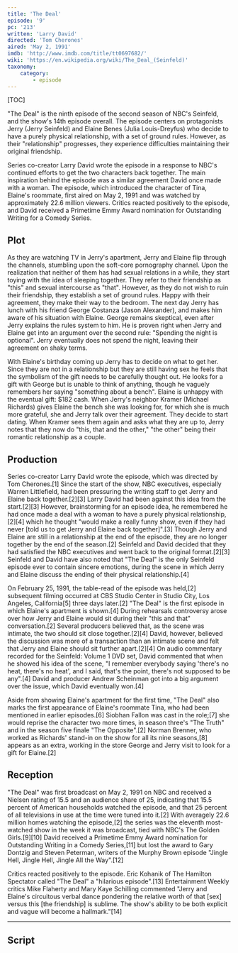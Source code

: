 ```yaml
---
title: 'The Deal'
episode: '9'
pc: '213'
written: 'Larry David'
directed: 'Tom Cherones'
aired: 'May 2, 1991'
imdb: 'http://www.imdb.com/title/tt0697682/'
wiki: 'https://en.wikipedia.org/wiki/The_Deal_(Seinfeld)'
taxonomy:
    category:
        - episode
---
```


[TOC]

"The Deal" is the ninth episode of the second season of NBC's Seinfeld, and the show's 14th episode overall. The episode centers on protagonists Jerry (Jerry Seinfeld) and Elaine Benes (Julia Louis-Dreyfus) who decide to have a purely physical relationship, with a set of ground rules. However, as their "relationship" progresses, they experience difficulties maintaining their original friendship.

Series co-creator Larry David wrote the episode in a response to NBC's continued efforts to get the two characters back together. The main inspiration behind the episode was a similar agreement David once made with a woman. The episode, which introduced the character of Tina, Elaine's roommate, first aired on May 2, 1991 and was watched by approximately 22.6 million viewers. Critics reacted positively to the episode, and David received a Primetime Emmy Award nomination for Outstanding Writing for a Comedy Series.

## Plot

As they are watching TV in Jerry's apartment, Jerry and Elaine flip through the channels, stumbling upon the soft-core pornography channel. Upon the realization that neither of them has had sexual relations in a while, they start toying with the idea of sleeping together. They refer to their friendship as "this" and sexual intercourse as "that". However, as they do not wish to ruin their friendship, they establish a set of ground rules. Happy with their agreement, they make their way to the bedroom. The next day Jerry has lunch with his friend George Costanza (Jason Alexander), and makes him aware of his situation with Elaine. George remains skeptical, even after Jerry explains the rules system to him. He is proven right when Jerry and Elaine get into an argument over the second rule: "Spending the night is optional". Jerry eventually does not spend the night, leaving their agreement on shaky terms.

With Elaine's birthday coming up Jerry has to decide on what to get her. Since they are not in a relationship but they are still having sex he feels that the symbolism of the gift needs to be carefully thought out. He looks for a gift with George but is unable to think of anything, though he vaguely remembers her saying "something about a bench". Elaine is unhappy with the eventual gift: $182 cash. When Jerry's neighbor Kramer (Michael Richards) gives Elaine the bench she was looking for, for which she is much more grateful, she and Jerry talk over their agreement. They decide to start dating. When Kramer sees them again and asks what they are up to, Jerry notes that they now do "this, that and the other," "the other" being their romantic relationship as a couple.

## Production

Series co-creator Larry David wrote the episode, which was directed by Tom Cherones.[1] Since the start of the show, NBC executives, especially Warren Littlefield, had been pressuring the writing staff to get Jerry and Elaine back together.[2][3] Larry David had been against this idea from the start.[2][3] However, brainstorming for an episode idea, he remembered he had once made a deal with a woman to have a purely physical relationship,[2][4] which he thought "would make a really funny show, even if they had never [told us to get Jerry and Elaine back together]".[3] Though Jerry and Elaine are still in a relationship at the end of the episode, they are no longer together by the end of the season.[2] Seinfeld and David decided that they had satisfied the NBC executives and went back to the original format.[2][3] Seinfeld and David have also noted that "The Deal" is the only Seinfeld episode ever to contain sincere emotions, during the scene in which Jerry and Elaine discuss the ending of their physical relationship.[4]

On February 25, 1991, the table-read of the episode was held,[2] subsequent filming occurred at CBS Studio Center in Studio City, Los Angeles, California[5] three days later.[2] "The Deal" is the first episode in which Elaine's apartment is shown.[4] During rehearsals controversy arose over how Jerry and Elaine would sit during their "this and that" conversation.[2] Several producers believed that, as the scene was intimate, the two should sit close together.[2][4] David, however, believed the discussion was more of a transaction than an intimate scene and felt that Jerry and Elaine should sit further apart.[2][4] On audio commentary recorded for the Seinfeld: Volume 1 DVD set, David commented that when he showed his idea of the scene, "I remember everybody saying 'there's no heat, there's no heat', and I said, that's the point, there's not supposed to be any".[4] David and producer Andrew Scheinman got into a big argument over the issue, which David eventually won.[4]

Aside from showing Elaine's apartment for the first time, "The Deal" also marks the first appearance of Elaine's roommate Tina, who had been mentioned in earlier episodes.[6] Siobhan Fallon was cast in the role;[7] she would reprise the character two more times, in season three's "The Truth" and in the season five finale "The Opposite".[2] Norman Brenner, who worked as Richards' stand-in on the show for all its nine seasons,[8] appears as an extra, working in the store George and Jerry visit to look for a gift for Elaine.[2]

## Reception

"The Deal" was first broadcast on May 2, 1991 on NBC and received a Nielsen rating of 15.5 and an audience share of 25, indicating that 15.5 percent of American households watched the episode, and that 25 percent of all televisions in use at the time were tuned into it.[2] With averagely 22.6 million homes watching the episode,[2] the series was the eleventh most-watched show in the week it was broadcast, tied with NBC's The Golden Girls.[9][10] David received a Primetime Emmy Award nomination for Outstanding Writing in a Comedy Series,[11] but lost the award to Gary Dontzig and Steven Peterman, writers of the Murphy Brown episode "Jingle Hell, Jingle Hell, Jingle All the Way".[12]

Critics reacted positively to the episode. Eric Kohanik of The Hamilton Spectator called "The Deal" a "hilarious episode".[13] Entertainment Weekly critics Mike Flaherty and Mary Kaye Schilling commented "Jerry and Elaine's circuitous verbal dance pondering the relative worth of that [sex] versus this [the friendship] is sublime. The show's ability to be both explicit and vague will become a hallmark."[14]

---

## Script
